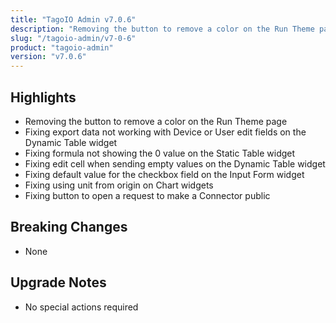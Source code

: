```yaml
---
title: "TagoIO Admin v7.0.6"
description: "Removing the button to remove a color on the Run Theme page"
slug: "/tagoio-admin/v7-0-6"
product: "tagoio-admin"
version: "v7.0.6"
---
```


## Highlights

- Removing the button to remove a color on the Run Theme page
- Fixing export data not working with Device or User edit fields on the Dynamic Table widget
- Fixing formula not showing the 0 value on the Static Table widget
- Fixing edit cell when sending empty values on the Dynamic Table widget
- Fixing default value for the checkbox field on the Input Form widget
- Fixing using unit from origin on Chart widgets
- Fixing button to open a request to make a Connector public

## Breaking Changes

- None

## Upgrade Notes

- No special actions required
